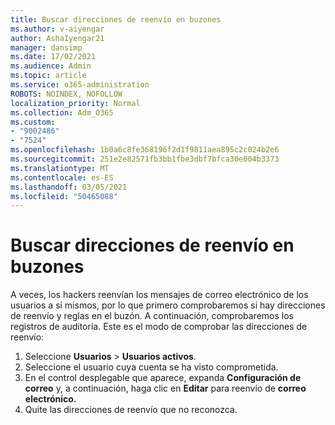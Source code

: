 ```yaml
---
title: Buscar direcciones de reenvío en buzones
ms.author: v-aiyengar
author: AshaIyengar21
manager: dansimp
ms.date: 17/02/2021
ms.audience: Admin
ms.topic: article
ms.service: o365-administration
ROBOTS: NOINDEX, NOFOLLOW
localization_priority: Normal
ms.collection: Adm_O365
ms.custom:
- "9002486"
- "7524"
ms.openlocfilehash: 1b0a6c8fe368196f2d1f9811aea895c2c024b2e6
ms.sourcegitcommit: 251e2e82571fb3bb1fbe3dbf7bfca30e004b3373
ms.translationtype: MT
ms.contentlocale: es-ES
ms.lasthandoff: 03/05/2021
ms.locfileid: "50465088"
---
```

# <a name="check-for-forwarding-addresses-on-mailboxes"></a>Buscar direcciones de reenvío en buzones

A veces, los hackers reenvían los mensajes de correo electrónico de los usuarios a sí mismos, por lo que primero comprobaremos si hay direcciones de reenvío y reglas en el buzón. A continuación, comprobaremos los registros de auditoría. Este es el modo de comprobar las direcciones de reenvío:

1. Seleccione **Usuarios**  >  **Usuarios activos**.
1. Seleccione el usuario cuya cuenta se ha visto comprometida.
1. En el control desplegable que aparece, expanda **Configuración de correo** y, a continuación, haga clic en **Editar** para reenvío de **correo electrónico.**
1. Quite las direcciones de reenvío que no reconozca.